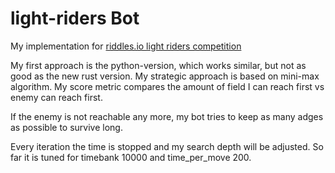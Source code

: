 # light-riders Bot
My implementation for [riddles.io light riders competition](https://starapple.riddles.io/competitions/light-riders)

My first approach is the python-version, which works similar, but not as good as the new rust version.
My strategic approach is based on mini-max algorithm. 
My score metric compares the amount of field I can reach first vs enemy can reach first.

If the enemy is not reachable any more, my bot tries to keep as many adges as possible to survive long. 

Every iteration the time is stopped and my search depth will be adjusted. So far it is tuned for timebank 10000 and time_per_move 200.
